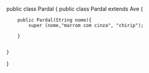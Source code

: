 public class Pardal {
    public class Pardal extends Ave {
    
        public Pardal(String nome){
            super (nome,"marrom com cinza", "chirip");
       
        }
        
        
    }
    
}
